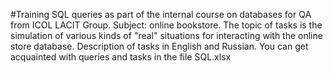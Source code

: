 #Training SQL queries as part of the internal course on databases for QA from ICOL LACIT Group.
Subject: online bookstore.
The topic of tasks is the simulation of various kinds of "real" situations for interacting with the online store database.
Description of tasks in English and Russian.
You can get acquainted with queries and tasks in the file SQL.xlsx
